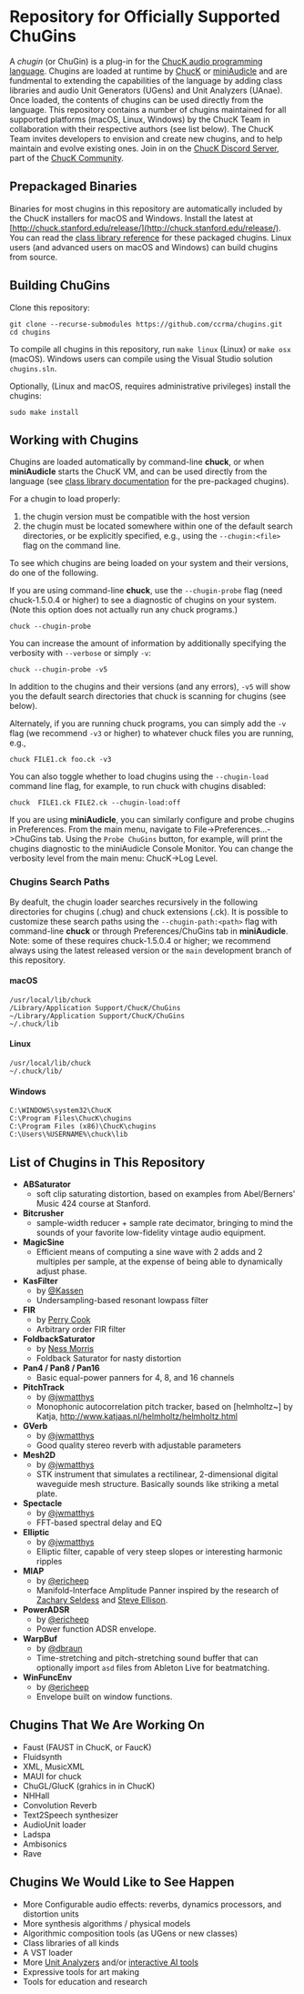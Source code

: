 # Repository for Officially Supported ChuGins
A _chugin_ (or ChuGin) is a plug-in for the [ChucK audio programming language](https://github.com/ccrma/chuck). Chugins are loaded at runtime by [ChucK](https://github.com/ccrma/chuck) or [miniAudicle](https://github.com/ccrma/miniAudicle) and are fundmental to extending the capabilities of the language by adding class libraries and audio Unit Generators (UGens) and Unit Analyzers (UAnae). Once loaded, the contents of chugins can be used directly from the language. This repository contains a number of chugins maintained for all supported platforms (macOS, Linux, Windows) by the ChucK Team in collaboration with their respective authors (see list below). The ChucK Team invites developers to envision and create new chugins, and to help maintain and evolve existing ones. Join in on the [ChucK Discord Server](https://discord.gg/ENr3nurrx8), part of the [ChucK Community](https://chuck.stanford.edu/community/).

## Prepackaged Binaries
Binaries for most chugins in this repository are automatically included by the ChucK installers for macOS and Windows. Install the latest at [http://chuck.stanford.edu/release/](http://chuck.stanford.edu/release/). You can read the [class library reference](https://chuck.stanford.edu/doc/reference/chugins.html) for these packaged chugins. Linux users (and advanced users on macOS and Windows) can build chugins from source.

## Building ChuGins
Clone this repository:
```
git clone --recurse-submodules https://github.com/ccrma/chugins.git
cd chugins
```
To compile all chugins in this repository, run `make linux` (Linux) or `make osx` (macOS). Windows users can compile using the Visual Studio solution `chugins.sln`.

Optionally, (Linux and macOS, requires administrative privileges) install the chugins:
```
sudo make install
```

## Working with Chugins
Chugins are loaded automatically by command-line **chuck**, or when **miniAudicle** starts the ChucK VM, and can be used directly from the language (see [class library documentation](https://chuck.stanford.edu/doc/reference/chugins.html) for the pre-packaged chugins).

For a chugin to load properly:
1. the chugin version must be compatible with the host version
2. the chugin must be located somewhere within one of the default search directories, or be explicitly specified, e.g., using the `--chugin:<file>` flag on the command line.

To see which chugins are being loaded on your system and their versions, do one of the following.

If you are using command-line **chuck**, use the `--chugin-probe` flag (need chuck-1.5.0.4 or higher) to see a diagnostic of chugins on your system. (Note this option does not actually run any chuck programs.)
```
chuck --chugin-probe
```
You can increase the amount of information by additionally specifying the verbosity with `--verbose` or simply `-v`:
```
chuck --chugin-probe -v5
```
In addition to the chugins and their versions (and any errors), `-v5` will show you the default search directories that chuck is scanning for chugins (see below).

Alternately, if you are running chuck programs, you can simply add the `-v` flag (we recommend `-v3` or higher) to whatever chuck files you are running, e.g.,
```
chuck FILE1.ck foo.ck -v3
```
You can also toggle whether to load chugins using the `--chugin-load` command line flag, for example, to run chuck with chugins disabled:
```
chuck  FILE1.ck FILE2.ck --chugin-load:off
```

If you are using **miniAudicle**, you can similarly configure and probe chugins in Preferences. From the main menu, navigate to File->Preferences...->ChuGins tab. Using the `Probe ChuGins` button, for example, will print the chugins diagnostic to the miniAudicle Console Monitor. You can change the verbosity level from the main menu: ChucK->Log Level.


### Chugins Search Paths
By deafult, the chugin loader searches recursively in the following directories for chugins (.chug) and chuck extensions (.ck). It is possible to customize these search paths using the `--chugin-path:<path>` flag with command-line **chuck** or through Preferences/ChuGins tab in **miniAudicle**. Note: some of these requires chuck-1.5.0.4 or higher; we recommend always using the latest released version or the `main` development branch of this repository.
#### macOS
```
/usr/local/lib/chuck
/Library/Application Support/ChucK/ChuGins
~/Library/Application Support/ChucK/ChuGins
~/.chuck/lib
````
#### Linux
```
/usr/local/lib/chuck
~/.chuck/lib/
```
#### Windows
```
C:\WINDOWS\system32\ChucK
C:\Program Files\ChucK\chugins
C:\Program Files (x86)\ChucK\chugins
C:\Users\%USERNAME%\chuck\lib
```

List of Chugins in This Repository
--
- **ABSaturator**
  - soft clip saturating distortion, based on examples from Abel/Berners' Music 424 course at Stanford.
- **Bitcrusher**
  - sample-width reducer + sample rate decimator, bringing to mind the sounds of your favorite low-fidelity vintage audio equipment.
- **MagicSine**
  - Efficient means of computing a sine wave with 2 adds and 2 multiples per sample, at the expense of being able to dynamically adjust phase.
- **KasFilter**
  - by [@Kassen](http://github.com/Kassen)
  - Undersampling-based resonant lowpass filter
- **FIR**
  - by [Perry Cook](http://www.cs.princeton.edu/~prc/)
  - Arbitrary order FIR filter
- **FoldbackSaturator**
  - by [Ness Morris](https://github.com/biikatto)
  - Foldback Saturator for nasty distortion
- **Pan4 / Pan8 / Pan16**
  - Basic equal-power panners for 4, 8, and 16 channels
- **PitchTrack**
  - by [@jwmatthys](https://github.com/jwmatthys)
  - Monophonic autocorrelation pitch tracker, based on [helmholtz~] by Katja, http://www.katjaas.nl/helmholtz/helmholtz.html
- **GVerb**
  - by [@jwmatthys](https://github.com/jwmatthys)
  - Good quality stereo reverb with adjustable parameters
- **Mesh2D**
  - by [@jwmatthys](https://github.com/jwmatthys)
  - STK instrument that simulates a rectilinear, 2-dimensional digital waveguide mesh structure. Basically sounds like striking a metal plate.
- **Spectacle**
  - by [@jwmatthys](https://github.com/jwmatthys)
  - FFT-based spectral delay and EQ
- **Elliptic**
  - by [@jwmatthys](https://github.com/jwmatthys)
  - Elliptic filter, capable of very steep slopes or interesting harmonic ripples
- **MIAP**
  - by [@ericheep](https://github.com/ericheep)
  - Manifold-Interface Amplitude Panner inspired by the research of [Zachary Seldess](http://www.zacharyseldess.com/miap/) and [Steve Ellison](http://www.lightingandsoundamerica.com/reprint/MeyerSpaceMap.pdf).
- **PowerADSR**
  - by [@ericheep](https://github.com/ericheep)
  - Power function ADSR envelope.
- **WarpBuf**
  - by [@dbraun](https://github.com/dbraun)
  - Time-stretching and pitch-stretching sound buffer that can optionally import `asd` files from Ableton Live for beatmatching.
- **WinFuncEnv**
  - by [@ericheep](https://github.com/ericheep)
  - Envelope built on window functions.

Chugins That We Are Working On
--
- Faust (FAUST in ChucK, or FaucK)
- Fluidsynth
- XML, MusicXML
- MAUI for chuck
- ChuGL/GlucK (grahics in in ChucK)
- NHHall
- Convolution Reverb
- Text2Speech synthesizer
- AudioUnit loader
- Ladspa
- Ambisonics
- Rave

Chugins We Would Like to See Happen
--
- More Configurable audio effects: reverbs, dynamics processors, and distortion units
- More synthesis algorithms / physical models
- Algorithmic composition tools (as UGens or new classes)
- Class libraries of all kinds
- A VST loader
- More [Unit Analyzers](https://chuck.stanford.edu/doc/reference/uanae.html) and/or [interactive AI tools](https://chuck.stanford.edu/doc/reference/ai.html)
- Expressive tools for art making
- Tools for education and research
